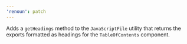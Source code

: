```yaml
---
'renoun': patch
---
```


Adds a `getHeadings` method to the `JavaScriptFile` utility that returns the exports formatted as headings for the `TableOfContents` component.
